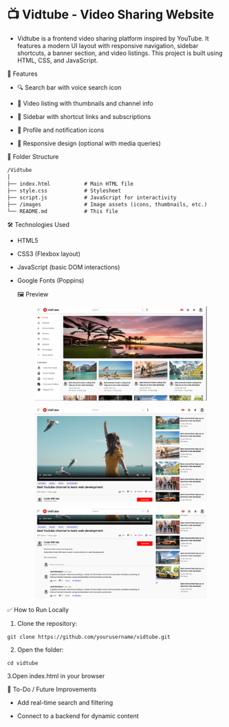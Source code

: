 # 📺 **Vidtube - Video Sharing Website**

- Vidtube is a frontend video sharing platform inspired by YouTube. It features a modern UI layout with responsive navigation, sidebar shortcuts, a banner section, and video listings. This project is built using HTML, CSS, and JavaScript.

🚀 Features
- 🔍 Search bar with voice search icon

- 🎥 Video listing with thumbnails and channel info

- 🧭 Sidebar with shortcut links and subscriptions

- 👤 Profile and notification icons

- 📱 Responsive design (optional with media queries)

📁 Folder Structure
```
/Vidtube
│
├── index.html           # Main HTML file
├── style.css            # Stylesheet
├── script.js            # JavaScript for interactivity
├── /images              # Image assets (icons, thumbnails, etc.)
└── README.md            # This file

```
🛠️ Technologies Used
- HTML5

- CSS3 (Flexbox layout)

- JavaScript (basic DOM interactions)

- Google Fonts (Poppins)

  🖼️ Preview
  <p align="center">
    <img src="images\screenshot14.png" width="400">
  </p>

  <p align="center">
    <img src="images\screesnhot15.png" width="400">
  </p>

  <p align="center">
    <img src="images\screenshot16.png" width="400">
  </p>

✅ How to Run Locally
1. Clone the repository:
```
git clone https://github.com/yourusername/vidtube.git
```

2. Open the folder:
```
cd vidtube
```

3.Open index.html in your browser


📌 To-Do / Future Improvements
 - Add real-time search and filtering

 - Connect to a backend for dynamic content
